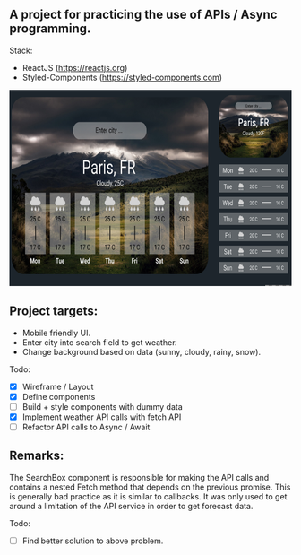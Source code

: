 ## A project for practicing the use of APIs / Async programming.

Stack:

- ReactJS (https://reactjs.org)
- Styled-Components (https://styled-components.com)

<img src="./mockups/mockup.png" width='700' height='350'>

## Project targets:

- Mobile friendly UI.
- Enter city into search field to get weather.
- Change background based on data (sunny, cloudy, rainy, snow).

Todo:

- [x] Wireframe / Layout
- [x] Define components
- [ ] Build + style components with dummy data
- [x] Implement weather API calls with fetch API
- [ ] Refactor API calls to Async / Await

## Remarks:

The SearchBox component is responsible for making the API calls and contains a nested Fetch method that depends on the previous promise. This is generally bad practice as it is similar to callbacks. It was only used to get around a limitation of the API service in order to get forecast data.

Todo:

- [ ] Find better solution to above problem.

